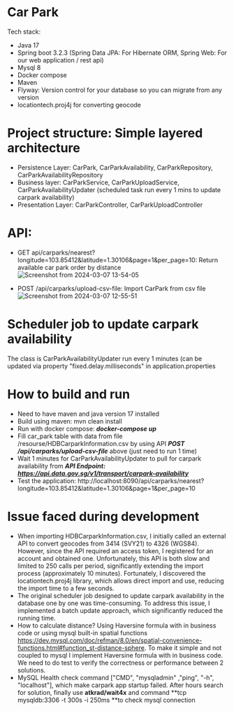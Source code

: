 # Car Park
Tech stack:
- Java 17
- Spring boot 3.2.3 (Spring Data JPA: For Hibernate ORM, Spring Web: For our web application / rest api)
- Mysql 8
- Docker compose
- Maven
- Flyway: Version control for your database so you can migrate from any version
- locationtech.proj4j for converting geocode

# Project structure: Simple layered architecture
- Persistence Layer: CarPark, CarParkAvailability, CarParkRepository, CarParkAvailabilityRepository
- Business layer: CarParkService, CarParkUploadService, CarParkAvailabilityUpdater (scheduled task run every 1 mins to update carpark availability)
- Presentation Layer: CarParkController, CarParkUploadController

# API:
- GET api/carparks/nearest?longitude=103.85412&latitude=1.30106&page=1&per_page=10: Return available car park order by distance
  ![Screenshot from 2024-03-07 13-54-05](https://github.com/nttrungit90/carpark/assets/9838628/26827708-358d-4f18-bd4d-1d727a2d3087)

- POST /api/carparks/upload-csv-file: Import CarPark from csv file
  ![Screenshot from 2024-03-07 12-55-51](https://github.com/nttrungit90/carpark/assets/9838628/f820f8d6-0478-4890-8a08-e0b01e1ef67a)

# Scheduler job to update carpark availability
The class is CarParkAvailabilityUpdater run every 1 minutes (can be updated via property "fixed.delay.milliseconds" in application.properties

# How to build and run
- Need to have maven and java version 17 installed
- Build using maven: mvn clean install
- Run with docker compose: **_docker-compose up_**
- Fill car_park table with data from file /resourse/HDBCarparkInformation.csv by using API **_POST /api/carparks/upload-csv-file_** above (just need to run 1 time)
- Wait 1 minutes for CarParkAvailabilityUpdater to pull for carpark availability from _**API Endpoint: https://api.data.gov.sg/v1/transport/carpark-availability**_
- Test the application: http://localhost:8090/api/carparks/nearest?longitude=103.85412&latitude=1.30106&page=1&per_page=10
  
# Issue faced during development
- When importing HDBCarparkInformation.csv, I initially called an external API to convert geocodes from 3414 (SVY21) to 4326 (WGS84). However, since the API required an access token, I registered for an account and obtained one. Unfortunately, this API is both slow and limited to 250 calls per period, significantly extending the import process (approximately 10 minutes). Fortunately, I discovered the locationtech.proj4j library, which allows direct import and use, reducing the import time to a few seconds.
- The original scheduler job designed to update carpark availability in the database one by one was time-consuming. To address this issue, I implemented a batch update approach, which significantly reduced the running time.
- How to calculate distance? Using Haversine formula with in business code or using mysql built-in spatial functions https://dev.mysql.com/doc/refman/8.0/en/spatial-convenience-functions.html#function_st-distance-sphere. To make it simple and not coupled to mysql I implement Haversine formula with in business code. We need to do test to verify the correctness or performance between 2 solutions.
- MySQL Health check command ["CMD", "mysqladmin" ,"ping", "-h", "localhost"], which make carpark app startup failed. After hours search for solution, finally use **atkrad/wait4x** and command **tcp mysqldb:3306 -t 300s -i 250ms **to check mysql connection 

